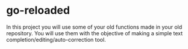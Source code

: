 # go-reloaded

In this project you will use some of your old functions made in your old repository. You will use them with the objective of making a simple text completion/editing/auto-correction tool.